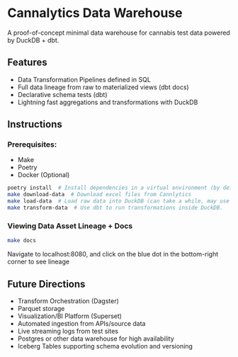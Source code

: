 # Cannalytics Data Warehouse
A proof-of-concept minimal data warehouse for cannabis test data powered by DuckDB + dbt.

## Features
- Data Transformation Pipelines defined in SQL
- Full data lineage from raw to materialized views (dbt docs)
- Declarative schema tests (dbt)
- Lightning fast aggregations and transformations with DuckDB

## Instructions
### Prerequisites:
- Make
- Poetry
- Docker (Optional)

```bash
poetry install  # Install dependencies in a virtual environment (by default Poetry config)
make download-data  # Download excel files from Cannlytics
make load-data  # Load raw data into DuckDB (can take a while, may use up to 5GiB of disk)
make transform-data  # Use dbt to run transformations inside DuckDB.
```

### Viewing Data Asset Lineage + Docs
```bash
make docs
```
Navigate to localhost:8080, and click on the blue dot in the bottom-right corner to see lineage

## Future Directions
- Transform Orchestration (Dagster)
- Parquet storage
- Visualization/BI Platform (Superset)
- Automated ingestion from APIs/source data
- Live streaming logs from test sites
- Postgres or other data warehouse for high availability
- Iceberg Tables supporting schema evolution and versioning